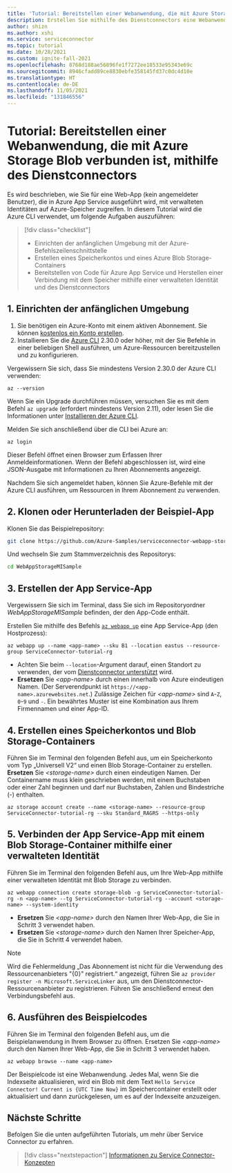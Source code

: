```yaml
---
title: 'Tutorial: Bereitstellen einer Webanwendung, die mit Azure Storage Blob verbunden ist, mithilfe des Dienstconnectors'
description: Erstellen Sie mithilfe des Dienstconnectors eine Webanwendung, die mit Azure Storage Blob verbunden ist.
author: shizn
ms.author: xshi
ms.service: serviceconnector
ms.topic: tutorial
ms.date: 10/28/2021
ms.custom: ignite-fall-2021
ms.openlocfilehash: 8768d188ae56896fe1f7272ee18533e95343e69c
ms.sourcegitcommit: 8946cfadd89ce8830ebfe358145fd37c0dc4d10e
ms.translationtype: HT
ms.contentlocale: de-DE
ms.lasthandoff: 11/05/2021
ms.locfileid: "131846556"
---
```

# <a name="tutorial-deploy-web-application-connected-to-azure-storage-blob-with-service-connector"></a>Tutorial: Bereitstellen einer Webanwendung, die mit Azure Storage Blob verbunden ist, mithilfe des Dienstconnectors

Es wird beschrieben, wie Sie für eine Web-App (kein angemeldeter Benutzer), die in Azure App Service ausgeführt wird, mit verwalteten Identitäten auf Azure-Speicher zugreifen. In diesem Tutorial wird die Azure CLI verwendet, um folgende Aufgaben auszuführen:

> [!div class="checklist"]
> * Einrichten der anfänglichen Umgebung mit der Azure-Befehlszeilenschnittstelle
> * Erstellen eines Speicherkontos und eines Azure Blob Storage-Containers
> * Bereitstellen von Code für Azure App Service und Herstellen einer Verbindung mit dem Speicher mithilfe einer verwalteten Identität und des Dienstconnectors

## <a name="1-set-up-your-initial-environment"></a>1. Einrichten der anfänglichen Umgebung

1. Sie benötigen ein Azure-Konto mit einem aktiven Abonnement. Sie können [kostenlos ein Konto erstellen](https://azure.microsoft.com/free/?ref=microsoft.com&utm_source=microsoft.com&utm_medium=docs&utm_campaign=visualstudio).
2. Installieren Sie die <a href="/cli/azure/install-azure-cli" target="_blank">Azure CLI</a> 2.30.0 oder höher, mit der Sie Befehle in einer beliebigen Shell ausführen, um Azure-Ressourcen bereitzustellen und zu konfigurieren.


Vergewissern Sie sich, dass Sie mindestens Version 2.30.0 der Azure CLI verwenden:

```Azure CLI
az --version
```

Wenn Sie ein Upgrade durchführen müssen, versuchen Sie es mit dem Befehl `az upgrade` (erfordert mindestens Version 2.11), oder lesen Sie die Informationen unter <a href="/cli/azure/install-azure-cli" target="_blank">Installieren der Azure CLI</a>.

Melden Sie sich anschließend über die CLI bei Azure an:

```Azure CLI
az login
```

Dieser Befehl öffnet einen Browser zum Erfassen Ihrer Anmeldeinformationen. Wenn der Befehl abgeschlossen ist, wird eine JSON-Ausgabe mit Informationen zu Ihren Abonnements angezeigt.

Nachdem Sie sich angemeldet haben, können Sie Azure-Befehle mit der Azure CLI ausführen, um Ressourcen in Ihrem Abonnement zu verwenden.

## <a name="2-clone-or-download-the-sample-app"></a>2. Klonen oder Herunterladen der Beispiel-App

Klonen Sie das Beispielrepository:
```Bash
git clone https://github.com/Azure-Samples/serviceconnector-webapp-storageblob-dotnet.git
```

Und wechseln Sie zum Stammverzeichnis des Repositorys:
```Bash
cd WebAppStorageMISample
```

## <a name="3-create-the-app-service-app"></a>3. Erstellen der App Service-App

Vergewissern Sie sich im Terminal, dass Sie sich im Repositoryordner *WebAppStorageMISample* befinden, der den App-Code enthält.

Erstellen Sie mithilfe des Befehls [`az webapp up`](/cli/azure/webapp#az_webapp_up) eine App Service-App (den Hostprozess):

```Azure CLI
az webapp up --name <app-name> --sku B1 --location eastus --resource-group ServiceConnector-tutorial-rg
```

- Achten Sie beim `--location`-Argument darauf, einen Standort zu verwenden, der vom [Dienstconnector unterstützt](concept-region-support.md) wird.
- **Ersetzen** Sie *\<app-name>* durch einen innerhalb von Azure eindeutigen Namen. (Der Serverendpunkt ist `https://<app-name>.azurewebsites.net`.) Zulässige Zeichen für *\<app-name>* sind `A`-`Z`, `0`-`9` und `-`. Ein bewährtes Muster ist eine Kombination aus Ihrem Firmennamen und einer App-ID.

## <a name="4-create-a-storage-account-and-blob-storage-container"></a>4. Erstellen eines Speicherkontos und Blob Storage-Containers

Führen Sie im Terminal den folgenden Befehl aus, um ein Speicherkonto vom Typ „Universell V2“ und einen Blob Storage-Container zu erstellen. **Ersetzen** Sie *\<storage-name>* durch einen eindeutigen Namen. Der Containername muss klein geschrieben werden, mit einem Buchstaben oder einer Zahl beginnen und darf nur Buchstaben, Zahlen und Bindestriche (-) enthalten.

```Azure CLI
az storage account create --name <storage-name> --resource-group ServiceConnector-tutorial-rg --sku Standard_RAGRS --https-only
```


## <a name="5-connect-app-service-app-to-blob-storage-container-with-managed-identity"></a>5. Verbinden der App Service-App mit einem Blob Storage-Container mithilfe einer verwalteten Identität

Führen Sie im Terminal den folgenden Befehl aus, um Ihre Web-App mithilfe einer verwalteten Identität mit Blob Storage zu verbinden.

```Azure CLI
az webapp connection create storage-blob -g ServiceConnector-tutorial-rg -n <app-name> --tg ServiceConnector-tutorial-rg --account <storage-name> --system-identity
```

- **Ersetzen** Sie *\<app-name>* durch den Namen Ihrer Web-App, die Sie in Schritt 3 verwendet haben.
- **Ersetzen** Sie *\<storage-name>* durch den Namen Ihrer Speicher-App, die Sie in Schritt 4 verwendet haben.

> [!NOTE]
> Wird die Fehlermeldung „Das Abonnement ist nicht für die Verwendung des Ressourcenanbieters "{0}" registriert.“ angezeigt, führen Sie `az provider register -n Microsoft.ServiceLinker` aus, um den Dienstconnector-Ressourcenanbieter zu registrieren. Führen Sie anschließend erneut den Verbindungsbefehl aus. 

## <a name="6-run-sample-code"></a>6. Ausführen des Beispielcodes

Führen Sie im Terminal den folgenden Befehl aus, um die Beispielanwendung in Ihrem Browser zu öffnen. Ersetzen Sie *\<app-name>* durch den Namen Ihrer Web-App, die Sie in Schritt 3 verwendet haben.

```Azure CLI
az webapp browse --name <app-name> 
```

Der Beispielcode ist eine Webanwendung. Jedes Mal, wenn Sie die Indexseite aktualisieren, wird ein Blob mit dem Text `Hello Service Connector! Current is {UTC Time Now}` im Speichercontainer erstellt oder aktualisiert und dann zurückgelesen, um es auf der Indexseite anzuzeigen.

## <a name="next-steps"></a>Nächste Schritte

Befolgen Sie die unten aufgeführten Tutorials, um mehr über Service Connector zu erfahren.

> [!div class="nextstepaction"]
> [Informationen zu Service Connector-Konzepten](./concept-service-connector-internals.md)
